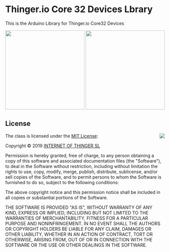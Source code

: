 # Thinger.io Core 32 Devices Lbrary

This is the Arduino Library for Thinger.io Core32 Devices

<p align="center">
<img src="https://s3-eu-west-1.amazonaws.com/thinger.io.files/thinger_core_32_a.png" height=250px">
<img src="https://s3-eu-west-1.amazonaws.com/thinger.io.files/thinger_core_32_b.png" height=250px">
</p>

## License

<img align="right" src="http://opensource.org/trademarks/opensource/OSI-Approved-License-100x137.png">

The class is licensed under the [MIT License](http://opensource.org/licenses/MIT):

Copyright &copy; 2019 [INTERNET OF THINGER SL](http://thinger.io)

Permission is hereby granted, free of charge, to any person obtaining a copy of this software and associated documentation files (the "Software"), to deal in the Software without restriction, including without limitation the rights to use, copy, modify, merge, publish, distribute, sublicense, and/or sell copies of the Software, and to permit persons to whom the Software is furnished to do so, subject to the following conditions:

The above copyright notice and this permission notice shall be included in all copies or substantial portions of the Software.

THE SOFTWARE IS PROVIDED "AS IS", WITHOUT WARRANTY OF ANY KIND, EXPRESS OR IMPLIED, INCLUDING BUT NOT LIMITED TO THE WARRANTIES OF MERCHANTABILITY, FITNESS FOR A PARTICULAR PURPOSE AND NONINFRINGEMENT. IN NO EVENT SHALL THE AUTHORS OR COPYRIGHT HOLDERS BE LIABLE FOR ANY CLAIM, DAMAGES OR OTHER LIABILITY, WHETHER IN AN ACTION OF CONTRACT, TORT OR OTHERWISE, ARISING FROM, OUT OF OR IN CONNECTION WITH THE SOFTWARE OR THE USE OR OTHER DEALINGS IN THE SOFTWARE.